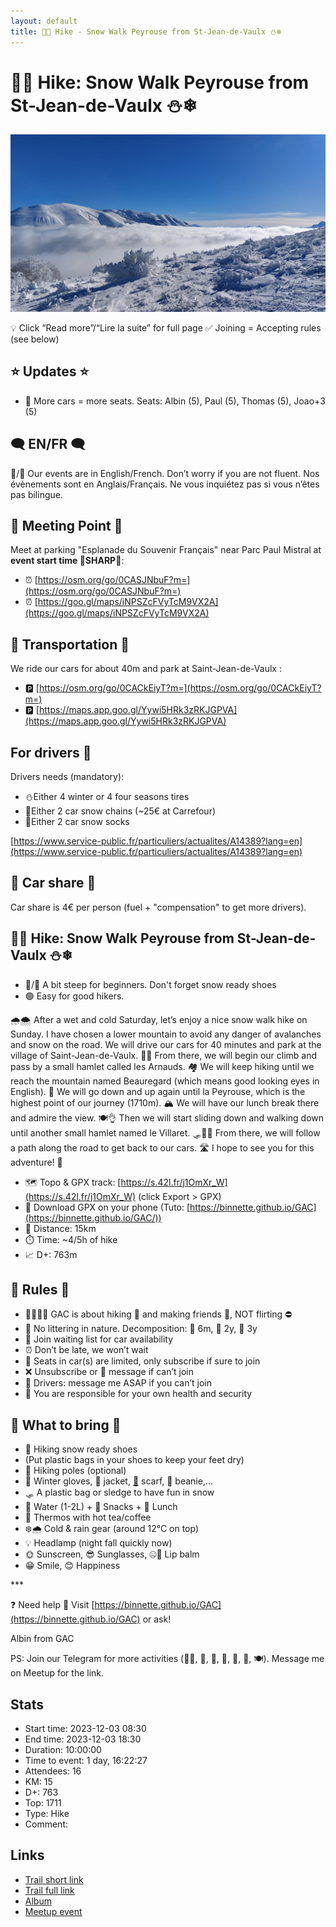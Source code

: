 ```yaml
---
layout: default
title: 🥾🔵 Hike - Snow Walk Peyrouse from St-Jean-de-Vaulx ⛄❄
---
```


# 🥾🔵 Hike: Snow Walk Peyrouse from St-Jean-de-Vaulx ⛄❄

![2023-12-03](../img/orig/2023-12-03.jpg)

💡 Click “Read more”/“Lire la suite” for full page ✅ Joining = Accepting rules (see below)

##  ⭐ Updates ⭐ 

* 📅 More cars = more seats. Seats: Albin (5), Paul (5), Thomas (5), Joao+3 (5)

##  🗨️ EN/FR 🗨️ 
🦅/🐓 Our events are in English/French. Don’t worry if you are not fluent. Nos évènements sont en Anglais/Français. Ne vous inquiétez pas si vous n’êtes pas bilingue.

## 📍 Meeting Point 📍
Meet at parking "Esplanade du Souvenir Français" near Parc Paul Mistral at **event start time 🔺SHARP🔺**:

* ⏰ [https://osm.org/go/0CASJNbuF?m=](https://osm.org/go/0CASJNbuF?m=)
* ⏰ [https://goo.gl/maps/iNPSZcFVyTcM9VX2A](https://goo.gl/maps/iNPSZcFVyTcM9VX2A)

##  🚗 Transportation 🚗 
We ride our cars for about 40m and park at Saint-Jean-de-Vaulx :

* 🅿️ [https://osm.org/go/0CACkEiyT?m=](https://osm.org/go/0CACkEiyT?m=)
* 🅿️ [https://maps.app.goo.gl/Yywi5HRk3zRKJGPVA](https://maps.app.goo.gl/Yywi5HRk3zRKJGPVA)

##  For drivers 🚗 
Drivers needs (mandatory):

* ⛄Either 4 winter or 4 four seasons tires
* 🔗Either 2 car snow chains (\~25€ at Carrefour)
* 🧦Either 2 car snow socks

[https://www.service-public.fr/particuliers/actualites/A14389?lang=en](https://www.service-public.fr/particuliers/actualites/A14389?lang=en)
##  🚗 Car share 🚗 
Car share is 4€ per person (fuel + "compensation" to get more drivers).

##  🥾🔵 Hike: Snow Walk Peyrouse from St-Jean-de-Vaulx ⛄❄ 

* 🔵/🔴 A bit steep for beginners. Don't forget snow ready shoes
* 🟢 Easy for good hikers.

🌧️🌨️ After a wet and cold Saturday, let’s enjoy a nice snow walk hike on Sunday. I have chosen a lower mountain to avoid any danger of avalanches and snow on the road. We will drive our cars for 40 minutes and park at the village of Saint-Jean-de-Vaulx. 🚗🚙 From there, we will begin our climb and pass by a small hamlet called les Arnauds. 🏘️ We will keep hiking until we reach the mountain named Beauregard (which means good looking eyes in English). 👀 We will go down and up again until la Peyrouse, which is the highest point of our journey (1710m). 🏔️ We will have our lunch break there and admire the view. 🍽️👌 Then we will start sliding down and walking down until another small hamlet named le Villaret. 🛷🚶‍♂️ From there, we will follow a path along the road to get back to our cars. 🛣️ I hope to see you for this adventure! 🙌

* 🗺️ Topo & GPX track: [https://s.42l.fr/j1OmXr_W](https://s.42l.fr/j1OmXr_W) (click Export > GPX)
* 📲 Download GPX on your phone (Tuto: [https://binnette.github.io/GAC](https://binnette.github.io/GAC/))
* 📏 Distance: 15km
* ⏱️ Time: \~4/5h of hike
* 📈 D+: 763m

##  📜 Rules 📜 

* 🚶‍♀️🚶‍♂️ GAC is about hiking 🥾 and making friends 🤗, NOT flirting ⛔
* 🚮 No littering in nature. Decomposition: 🍊 6m, 🍌 2y, 🥚 3y
* 🚗 Join waiting list for car availability
* ⏰ Don’t be late, we won’t wait
* 💺 Seats in car(s) are limited, only subscribe if sure to join
* ❌ Unsubscribe or 💬 message if can’t join
* 🚗 Drivers: message me ASAP if you can’t join
* 💟 You are responsible for your own health and security

##  🎒 What to bring 🎒 

* 🥾 Hiking snow ready shoes
* (Put plastic bags in your shoes to keep your feet dry)
* 🥢 Hiking poles (optional)
* 🧤 Winter gloves, 🧥 jacket, [🧣](https://wprock.fr/t/emoji/cold-face/) scarf, 🧢 beanie,...
* 🛷 A plastic bag or sledge to have fun in snow
* 🧃 Water (1-2L) + 🍫 Snacks + 🥗 Lunch
* 🍵 Thermos with hot tea/coffee
* ❄️🌧️ Cold & rain gear (around 12°C on top)
* 💡 Headlamp (night fall quickly now)
* 🌞 Sunscreen, 😎 Sunglasses, 🤐🧊 Lip balm
* 😁 Smile, 😊 Happiness

\*\*\*

❓ Need help 🤔 Visit [https://binnette.github.io/GAC](https://binnette.github.io/GAC) or ask!

Albin from GAC

PS: Join our Telegram for more activities (🧗‍♀️, 🏓, 🎳, 🎲, 🎥, 🎵, 🍽️). Message me on Meetup for the link.

## Stats

- Start time: 2023-12-03 08:30
- End time: 2023-12-03 18:30
- Duration: 10:00:00
- Time to event: 1 day, 16:22:27
- Attendees: 16
- KM: 15
- D+: 763
- Top: 1711
- Type: Hike
- Comment: 

## Links

- [Trail short link](https://s.42l.fr/j1OmXr_W)
- [Trail full link](https://brouter.de/brouter-web/#map=14/45.0138/5.7404/1069&lonlats=5.757877,45.01237;5.75469,45.028906;5.751858,45.036049;5.745034,45.028861;5.726967,44.997424;5.724564,44.991914;5.752716,45.00509;5.757732,45.01234&profile=hiking-mountain)
- [Album](https://binnette.github.io/GacImg2023/2023-12-03-🥾🔵-Hike-Snow-Walk-Peyrouse-from-St-Jean-de-Vaulx-⛄❄.html)
- [Meetup event](https://www.meetup.com/grenoble-adventure-club-english-french/events/297699455/)
